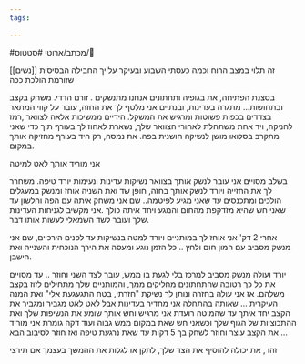 ```yaml
---
tags:
  
---
```

#מכתב/ארוטי #סטטוס/🌱

[[נשים]]
זה תלוי במצב הרוח וכמה כעסתי השבוע ובעיקר עלייך
החבילה הבסיסית שזורמת הולכת  ככה 

בסצנת הפתיחה, את בגופיה ותחתונים  אנחנו מתנשקים . זורם הדדי. 
משחק בקצב ובתחושות... מתגרה בעדינות, 
ובנתיים אני מלטף לך את החזה, עובר על קווי המתאר בצדדים בכפות פשוטות ומרגיש את המשקל. הידיים ממשיכות אלאה לצוואר ,רמז לחניקה, ויד אחת משתחלת לאחורי הצוואר שלך, נשארת לאחוז לך בעורף תוך כדי שאני מתקרב בסלואו מושן לנשיקה חושנית בפה.  את נמסה, רק היד בעורף מחזיקה אותך במקום. 

אני מוריד אותך לאט למיטה

בשלב מסויים אני עובר לנשק אותך בצוואר נשיקות עדינות ונעימות יורד טיפה.  משחרר לך את החזייה ויורד לנשק אותך בחזה, חופן שד  ואת השניה אוחז ומנשק במעגלים הולכים ומתכנסים עד שאני מגיע לפיטמה..  שם אני משחק איתה עם הפה והלשון  עד שאני חש שהיא מזדקפת מהחום והמגע ויחד איתה כולך .אני מקשיב לגניחות העדינות שלך ועובר לשד השמאלי לעשות אותו דבר.

אחרי 2 דק' אני אוחז לך במותניים ויורד למטה בנשיקות עד לפנים הירכיים, שם אני מנשק מסביב עם המון חום ולחץ .. כל הזמן נוגע ומעסה את הירך הנוכחית והשנייה ואת הישבן. 

יורד ועולה  מנשק  מסביב למרכז בלי לגעת בו ממש, עובר לצד השני וחוזר .. עד מסויים את כל כך רטובה שהתחתונים מחליקים ממך, והמותניים שלך מתחילים לזוז בקצב משלהם. אז אני עולה בחזרה ונותן לך נשיקת "חזרתי, בטח התגעגעת אלי" ואת המנה העיקרית ... שאותה בהתחלה אני מחדיר בעדינות אבל לאט לאט מגביר ומגביר את הקצב יחד איתך 
עד שהמיטה רועדת
אני מרגיש וחש אותך שומע את הנשיפות שלך ואת ההתכוציות של הגוף שלך וכשאני חש שאת במקום ממש גבוה ועוד דקה גומרת אני מוריד את הקצב עוצר וחוזר לשחק בך 5 דקות עד שאת נרגעת טיפה ואז חוזר לסיבוב הבא ... 

זהו , את יכולה להוסיף את הצד שלך, לתקן  או לגלות את ההמשך בעצמך אם תירצי